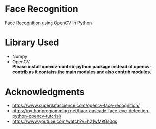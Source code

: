 # Face Recognition
Face Recognition using OpenCV in Python
# Library Used
* Numpy
* OpenCV\
**Please install opencv-contrib-python package instead of opencv-contrib as it contains the main modules and also contrib modules.**
# Acknowledgments
*	https://www.superdatascience.com/opencv-face-recognition/
*	https://pythonprogramming.net/haar-cascade-face-eye-detection-python-opencv-tutorial/
*	https://www.youtube.com/watch?v=h21wMKGs0qs

